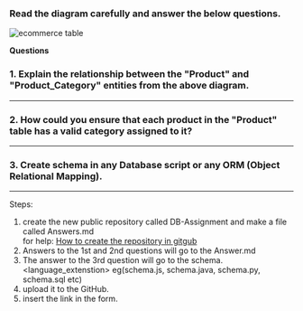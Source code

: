 ### Read the diagram carefully and answer the below questions. ###

![ecommerce table](https://raw.githubusercontent.com/iAmritMalviya/DB-Assignment/main/product-management-ecommerce-table-.webp)

**Questions**

### 1. Explain the relationship between the "Product" and "Product_Category" entities from the above diagram. ###

-------

### 2. How could you ensure that each product in the "Product" table has a valid category assigned to it? ###

-------

### 3. Create schema in any Database script or any ORM (Object Relational Mapping). ###

-------



Steps: 
1. create the new public repository called DB-Assignment and make a file called Answers.md
   <br> for help: [How to create the repository in gitgub](https://www.geeksforgeeks.org/creating-repository-in-github/)
2. Answers to the 1st and 2nd questions will go to the Answer.md
3. The answer to the 3rd question will go to the schema.<language_extenstion> eg(schema.js, schema.java, schema.py, schema.sql etc)
4. upload it to the GitHub.
5. insert the link in the form.
